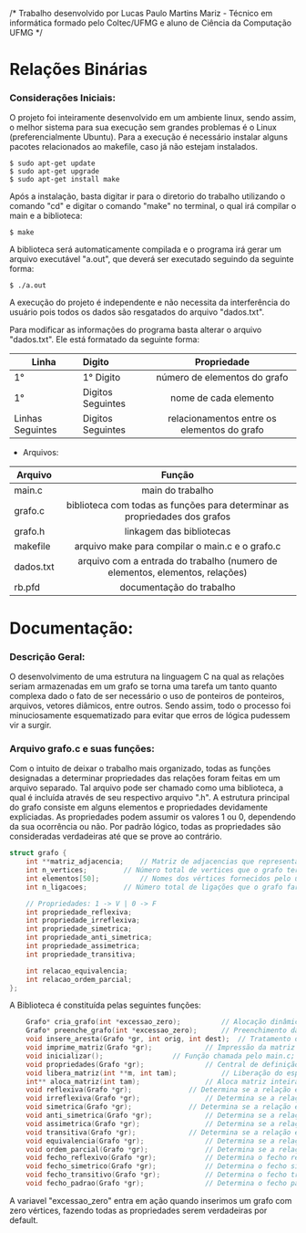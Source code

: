 /*
Trabalho desenvolvido por Lucas Paulo Martins Mariz - Técnico em informática formado pelo Coltec/UFMG e aluno de Ciência da Computação UFMG
*/
# Relações Binárias
### Considerações Iniciais: 
O projeto foi inteiramente desenvolvido em um ambiente linux, sendo assim, o melhor sistema para sua execução sem grandes problemas é o Linux (preferencialmente Ubuntu).
Para a execução é necessário instalar alguns pacotes relacionados ao makefile, caso já não estejam instalados.
	
	$ sudo apt-get update
	$ sudo apt-get upgrade
	$ sudo apt-get install make

Após a instalação, basta digitar ir para o diretorio do trabalho utilizando o comando "cd" e digitar o comando "make" no terminal, o qual irá compilar o main e a biblioteca:

	$ make

A biblioteca será automaticamente compilada e o programa irá gerar um arquivo executável "a.out", que deverá ser executado seguindo da seguinte forma:
	
	$ ./a.out

A execução do projeto é independente e não necessita da interferência do usuário pois todos os dados são resgatados do arquivo "dados.txt".

Para modificar as informações do programa basta alterar o arquivo "dados.txt". Ele está formatado da seguinte forma:

|  Linha           | Digito            | Propriedade                                 |
| ---------------- |:----------------  |:-------------------------------------------:|
| 1°               | 1° Digito         | número de elementos do grafo                |
| 1°               | Digitos Seguintes | nome de cada elemento                       |
|Linhas Seguintes  | Digitos Seguintes | relacionamentos entre os elementos do grafo |

- Arquivos:

| Arquivo       | Função        								| 
| ------------- |:-----------------------------------------------------------------------------:|
| main.c        | main do trabalho                                                              |
| grafo.c       | biblioteca com todas as funções para determinar as propriedades dos grafos    |
| grafo.h       | linkagem das bibliotecas                                                      |
| makefile      | arquivo make para compilar o main.c e o grafo.c                               |
| dados.txt     | arquivo com a entrada do trabalho (numero de elementos, elementos, relações) 	|
| rb.pfd        | documentação do trabalho						        |

# Documentação: 
### Descrição Geral:
O desenvolvimento de uma estrutura na linguagem C na qual as relações seriam armazenadas em um grafo se torna uma tarefa um tanto quanto complexa dado o fato de ser necessário o uso de ponteiros de ponteiros, arquivos, vetores diâmicos, entre outros. Sendo assim, todo o processo foi minuciosamente esquematizado para evitar que erros de lógica pudessem vir a surgir.
### Arquivo grafo.c e suas funções:
Com o intuito de deixar o trabalho mais organizado, todas as funções designadas a determinar propriedades das relações foram feitas em um arquivo separado. Tal arquivo pode ser chamado como uma biblioteca, a qual é incluída através de seu respectivo arquivo ".h".
A estrutura principal do grafo consiste em alguns elementos e propriedades devidamente expliciadas. As propriedades podem assumir os valores 1 ou 0, dependendo da sua ocorrência ou não. Por padrão lógico, todas as propriedades são consideradas verdadeiras até que se prove ao contrário.
```c
struct grafo {
	int **matriz_adjacencia;	// Matriz de adjacencias que representa o grafo
	int n_vertices;			// Número total de vertices que o grafo terá
	int elementos[50];      	// Nomes dos vértices fornecidos pelo usuário
	int n_ligacoes;			// Número total de ligações que o grafo fará

    // Propriedades: 1 -> V | 0 -> F
    int propriedade_reflexiva;
    int propriedade_irreflexiva;
    int propriedade_simetrica;
    int propriedade_anti_simetrica;
    int propriedade_assimetrica;
    int propriedade_transitiva;

    int relacao_equivalencia;
    int relacao_ordem_parcial;
};
```
A Biblioteca é constituída pelas seguintes funções:
```c
	Grafo* cria_grafo(int *excessao_zero);			// Alocação dinâmica da matriz de adjacências
	Grafo* preenche_grafo(int *excessao_zero);		// Preenchimento da matriz com os dados do arquivo
	void insere_aresta(Grafo *gr, int orig, int dest);	// Tratamento da informação para a inserção
	void imprime_matriz(Grafo *gr);				// Impressão da matriz de adjacências
	void inicializar();					// Função chamada pelo main.c; inicia toda a execução
	void propriedades(Grafo *gr);				// Central de definição das propriedades do grafo
	void libera_matriz(int **m, int tam);			// Liberação do espaço alocado
	int** aloca_matriz(int tam);				// Aloca matriz inteira quadrada
	void reflexiva(Grafo *gr);				// Determina se a relação e reflexiva ou não
	void irreflexiva(Grafo *gr);				// Determina se a relação é irreflexiva ou não
	void simetrica(Grafo *gr);				// Determina se a relação é simétrica ou não
	void anti_simetrica(Grafo *gr);				// Determina se a relação é anti-simétrica ou não
	void assimetrica(Grafo *gr);				// Determina se a relação é assimétrica ou não
	void transitiva(Grafo *gr);				// Determina se a relação é transitiva ou não
	void equivalencia(Grafo *gr);				// Determina se a relação é de equivalência
	void ordem_parcial(Grafo *gr);				// Determina se a relação é de ordem parcial
	void fecho_reflexivo(Grafo *gr);			// Determina o fecho reflexivo da relação
	void fecho_simetrico(Grafo *gr);			// Determina o fecho simétrico da relação
	void fecho_transitivo(Grafo *gr);			// Determina o fecho transitivo da relação
	void fecho_padrao(Grafo *gr);				// Determina o fecho padrão da relação
```
A variavel "excessao_zero" entra em ação quando inserimos um grafo com zero vértices, fazendo todas as propriedades serem verdadeiras por default.

